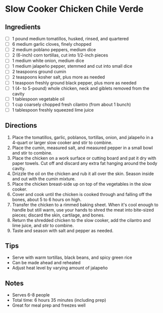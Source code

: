 # Slow Cooker Chicken Chile Verde

## Ingredients
- [ ] 1 pound medium tomatillos, husked, rinsed, and quartered
- [ ] 6 medium garlic cloves, finely chopped
- [ ] 2 medium poblano peppers, medium dice
- [ ] 2 (6-inch) corn tortillas, cut into 1/2-inch pieces
- [ ] 1 medium white onion, medium dice
- [ ] 1 medium jalapeño pepper, stemmed and cut into small dice
- [ ] 2 teaspoons ground cumin
- [ ] 2 teaspoons kosher salt, plus more as needed
- [ ] 1 teaspoon freshly ground black pepper, plus more as needed
- [ ] 1 (4- to 5-pound) whole chicken, neck and giblets removed from the cavity
- [ ] 1 tablespoon vegetable oil
- [ ] 1 cup coarsely chopped fresh cilantro (from about 1 bunch)
- [ ] 1 tablespoon freshly squeezed lime juice

## Directions
1. Place the tomatillos, garlic, poblanos, tortillas, onion, and jalapeño in a 4-quart or larger slow cooker and stir to combine.
2. Place the cumin, measured salt, and measured pepper in a small bowl and stir to combine.
3. Place the chicken on a work surface or cutting board and pat it dry with paper towels. Cut off and discard any extra fat hanging around the body cavity.
4. Drizzle the oil on the chicken and rub it all over the skin. Season inside and out with the cumin mixture.
5. Place the chicken breast-side up on top of the vegetables in the slow cooker.
6. Cover and cook until the chicken is cooked through and falling off the bones, about 5 to 6 hours on high.
7. Transfer the chicken to a rimmed baking sheet. When it's cool enough to handle but still warm, use your hands to shred the meat into bite-sized pieces; discard the skin, cartilage, and bones.
8. Return the shredded chicken to the slow cooker, add the cilantro and lime juice, and stir to combine.
9. Taste and season with salt and pepper as needed.

## Tips
- Serve with warm tortillas, black beans, and spicy green rice
- Can be made ahead and reheated
- Adjust heat level by varying amount of jalapeño

## Notes
- Serves 6-8 people
- Total time: 6 hours 35 minutes (including prep)
- Great for meal prep and freezes well